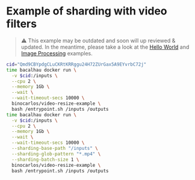 # Example of sharding with video filters

> ⚠️ This example may be outdated and soon will up reviewed & updated. In the meantime, please take a look at the [Hello World](https://docs.bacalhau.org/getting-started/installation) and [Image Processing](https://docs.bacalhau.org/demos/image-processing) examples.

```bash
cid="Qmd9CBYpdgCLuCKRtKRRggu24H72ZUrGax5A9EYvrbC72j"
time bacalhau docker run \
  -v $cid:/inputs \
  --cpu 2 \
  --memory 1Gb \
  --wait \
  --wait-timeout-secs 10000 \
  binocarlos/video-resize-example \
  bash /entrypoint.sh /inputs /outputs
time bacalhau docker run \
  -v $cid:/inputs \
  --cpu 2 \
  --memory 1Gb \
  --wait \
  --wait-timeout-secs 10000 \
  --sharding-base-path "/inputs" \
  --sharding-glob-pattern "*.mp4" \
  --sharding-batch-size 1 \
  binocarlos/video-resize-example \
  bash /entrypoint.sh /inputs /outputs
```
